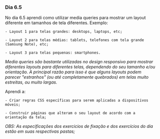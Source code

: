 ### Dia 6.5

No dia 6.5 aprendi como utilizar media queries para mostrar um layout diferente em tamanhos de tela diferentes.
Exemplo:

    - Layout 1 para telas grandes: desktops, laptops, etc;

    - Layout 2 para telas médias: tablets, telefones com tela grande (Samsung Note), etc;
    
    - Layout 3 para telas pequenas: smartphones.

*Media queries são bastante utilizadas no design responsivo para mostrar diferentes layouts para diferentes telas, dependendo do seu tamanho e/ou orientação. A principal razão para isso é que alguns layouts podem parecer "estranhos" (ou até completamente quebrados) em telas muito estreitas, ou muito largas.*

Aprendi a:
    
    - Criar regras CSS específicas para serem aplicadas a dispositivos móveis;
    
    - Construir páginas que alteram o seu layout de acordo com a orientação da tela;


*OBS: As especificações dos exercicios de fixação e dos exercícios do dia estão em suas respectivas pastas;*